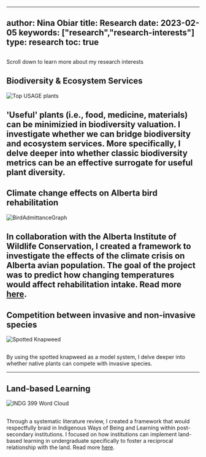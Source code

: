  ---
author: Nina Obiar
title: Research
date: 2023-02-05
keywords: ["research","research-interests"]
type: research
toc: true
---
## 
Scroll down to learn more about my research interests 

## Biodiversity & Ecosystem Services
![Top USAGE plants](/useful-plants-2.png)

##
'Useful' plants (i.e., food, medicine, materials) can be minimizied in biodiversity valuation. I investigate whether we can bridge biodiversity and ecosystem services. More specifically, I delve deeper into whether classic biodiversity metrics can be an effective surrogate for useful plant diversity.
---
## Climate change effects on Alberta bird rehabilitation
![BirdAdmittanceGraph](/birds.png)

##
In collaboration with the Alberta Institute of Wildlife Conservation, I created a framework to investigate the effects of the climate crisis on Alberta avian population. The goal of the project was to predict how changing temperatures would affect rehabilitation intake. Read more [here]("https://storymaps.arcgis.com/stories/2c794eb1c53e4d03944b99c6d79efe12).
---
## Competition between invasive and non-invasive species
![Spotted Knapweed](/knapweed.png)

##
By using the spotted knapweed as a model system, I delve deeper into whether native plants can compete with invasive species. 

---
## Land-based Learning
![INDG 399 Word Cloud](/WordCloud.jpg)

##
Through a systematic literature review, I created a framework that would respectfully braid in Indigenous Ways of Being and Learning within post-secondary institutions. I focused on how institutions can implement land-based learning in undergraduate specifically to foster a reciprocal relationship with the land. Read more [here](https://cjur.ca/september-2022-volume-7-issue-2/).